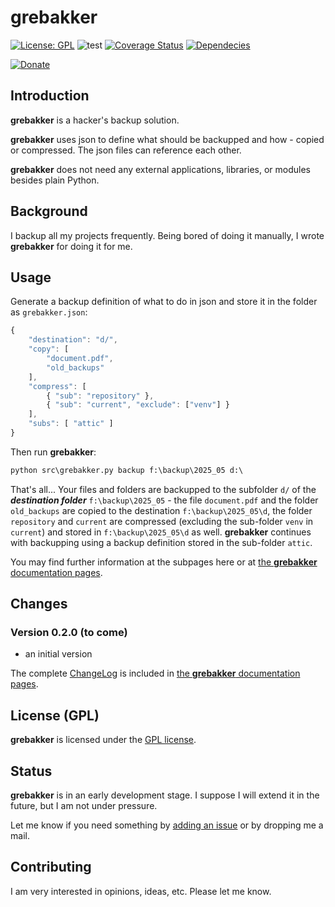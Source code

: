 # grebakker

[![License: GPL](https://img.shields.io/badge/License-GPL-green.svg)](https://github.com/dkrajzew/grebakker/blob/master/LICENSE)
![test](https://github.com/dkrajzew/grebakker/actions/workflows/test.yml/badge.svg)
[![Coverage Status](https://coveralls.io/repos/github/dkrajzew/grebakker/badge.svg?branch=main)](https://coveralls.io/github/dkrajzew/grebakker?branch=main)
[![Dependecies](https://img.shields.io/badge/dependencies-none-green)](https://img.shields.io/badge/dependencies-none-green)


[![Donate](https://www.paypalobjects.com/en_US/i/btn/btn_donate_SM.gif)](https://www.paypal.com/cgi-bin/webscr?cmd=_s-xclick&hosted_button_id=GVQQWZKB6FDES)



## Introduction

__grebakker__ is a hacker's backup solution.

__grebakker__ uses json to define what should be backupped and how - copied or compressed. The json files can reference each other.

__grebakker__ does not need any external applications, libraries, or modules besides plain Python.

## Background

I backup all my projects frequently. Being bored of doing it manually, I wrote __grebakker__ for doing it for me.



## Usage

Generate a backup definition of what to do in json and store it in the folder as ```grebakker.json```:

```js
{
    "destination": "d/",
    "copy": [ 
        "document.pdf",
        "old_backups"
    ],
    "compress": [
        { "sub": "repository" },
        { "sub": "current", "exclude": ["venv"] }
    ],
    "subs": [ "attic" ]
}
```

Then run __grebakker__:

```cmd
python src\grebakker.py backup f:\backup\2025_05 d:\
```

That's all... Your files and folders are backupped to the subfolder ```d/``` of the ___destination folder___ ```f:\backup\2025_05``` - the file ```document.pdf``` and the folder ```old_backups``` are copied to the destination ```f:\backup\2025_05\d```, the folder ```repository``` and ```current``` are compressed (excluding the sub-folder ```venv``` in ```current```) and stored in ```f:\backup\2025_05\d``` as well. __grebakker__ continues with backupping using a backup definition stored in the sub-folder ```attic```.

You may find further information at the subpages here or at [the __grebakker__ documentation pages](https://grebakker.readthedocs.io/en/latest/).


## Changes

### Version 0.2.0 (to come)

* an initial version

The complete [ChangeLog](https://grebakker.readthedocs.io/en/latest/changes.) is included in [the __grebakker__ documentation pages](https://grebakker.readthedocs.io/en/latest/).


## License (GPL)

__grebakker__ is licensed under the [GPL license](license.md).



## Status

__grebakker__ is in an early development stage. I suppose I will extend it in the future, but I am not under pressure.

Let me know if you need something by [adding an issue](https://github.com/dkrajzew/grebakker/issues) or by dropping me a mail.



## Contributing

I am very interested in opinions, ideas, etc. Please let me know.




